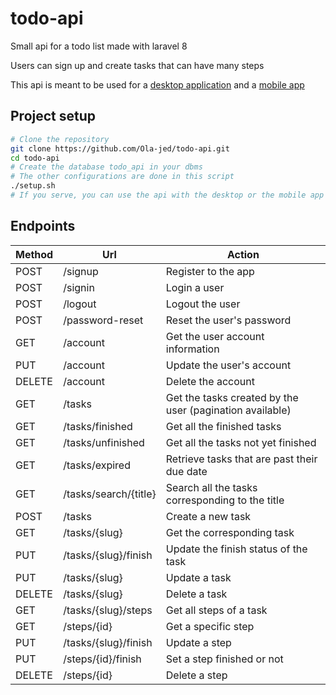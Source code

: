 # todo-api
Small api for a todo list made with laravel 8

Users can sign up and create tasks that can have many steps

This api is meant to be used for a [desktop application](https://github.com/Ola-jed/QTodo) and a [mobile app](https://github.com/Ola-jed/todolist)

## Project setup
```bash
# Clone the repository
git clone https://github.com/Ola-jed/todo-api.git
cd todo-api
# Create the database todo_api in your dbms
# The other configurations are done in this script
./setup.sh
# If you serve, you can use the api with the desktop or the mobile app
```

## Endpoints

| __Method__ | __Url__               | __Action__                                               |
|------------|-----------------------|----------------------------------------------------------|
| POST       | /signup               | Register to the app                                      |
| POST       | /signin               | Login a user                                             |
| POST       | /logout               | Logout the user                                          |
| POST       | /password-reset       | Reset the user's password                                |
| GET        | /account              | Get the user account information                         |
| PUT        | /account              | Update the user's account                                |
| DELETE     | /account              | Delete the account                                       |
| GET        | /tasks                | Get the tasks created by the user (pagination available) |
| GET        | /tasks/finished       | Get all the finished tasks                               |
| GET        | /tasks/unfinished     | Get all the tasks not yet finished                       |
| GET        | /tasks/expired        | Retrieve tasks that are past their due date              |
| GET        | /tasks/search/{title} | Search all the tasks corresponding to the title          |
| POST       | /tasks                | Create a new task                                        |
| GET        | /tasks/{slug}         | Get the corresponding task                               |
| PUT        | /tasks/{slug}/finish  | Update the finish status of the task                     |
| PUT        | /tasks/{slug}         | Update a task                                            |
| DELETE     | /tasks/{slug}         | Delete a task                                            |
| GET        | /tasks/{slug}/steps   | Get all steps of a task                                  |
| GET        | /steps/{id}           | Get a specific step                                      |
| PUT        | /tasks/{slug}/finish  | Update a step                                            |
| PUT        | /steps/{id}/finish    | Set a step finished or not                               |
| DELETE     | /steps/{id}           | Delete a step                                            |
